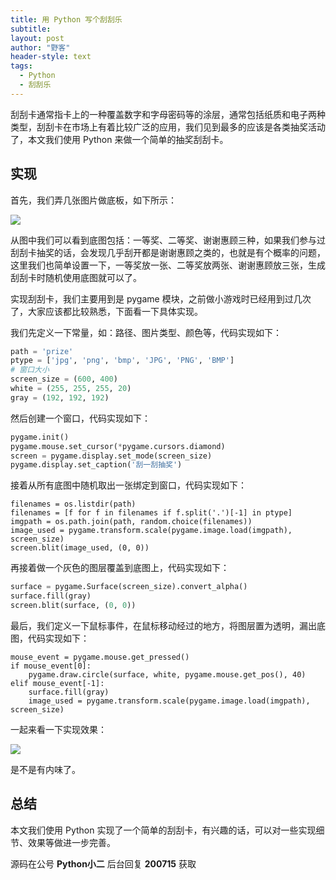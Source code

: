 ```yaml
---
title: 用 Python 写个刮刮乐
subtitle: 
layout: post
author: "野客"
header-style: text
tags:
  - Python
  - 刮刮乐
---
```


刮刮卡通常指卡上的一种覆盖数字和字母密码等的涂层，通常包括纸质和电子两种类型，刮刮卡在市场上有着比较广泛的应用，我们见到最多的应该是各类抽奖活动了，本文我们使用 Python 来做一个简单的抽奖刮刮卡。

<!--more-->

## 实现

首先，我们弄几张图片做底板，如下所示：

![](http://www.justdopython.com/assets/images/2020/07/scratch/1.PNG)

从图中我们可以看到底图包括：一等奖、二等奖、谢谢惠顾三种，如果我们参与过刮刮卡抽奖的话，会发现几乎刮开都是谢谢惠顾之类的，也就是有个概率的问题，这里我们也简单设置一下，一等奖放一张、二等奖放两张、谢谢惠顾放三张，生成刮刮卡时随机使用底图就可以了。

实现刮刮卡，我们主要用到是 pygame 模块，之前做小游戏时已经用到过几次了，大家应该都比较熟悉，下面看一下具体实现。

我们先定义一下常量，如：路径、图片类型、颜色等，代码实现如下：

```python
path = 'prize'
ptype = ['jpg', 'png', 'bmp', 'JPG', 'PNG', 'BMP']
# 窗口大小
screen_size = (600, 400)
white = (255, 255, 255, 20)
gray = (192, 192, 192)
```

然后创建一个窗口，代码实现如下：

```python
pygame.init()
pygame.mouse.set_cursor(*pygame.cursors.diamond)
screen = pygame.display.set_mode(screen_size)
pygame.display.set_caption('刮一刮抽奖')
```

接着从所有底图中随机取出一张绑定到窗口，代码实现如下：

```
filenames = os.listdir(path)
filenames = [f for f in filenames if f.split('.')[-1] in ptype]
imgpath = os.path.join(path, random.choice(filenames))
image_used = pygame.transform.scale(pygame.image.load(imgpath), screen_size)
screen.blit(image_used, (0, 0))
```

再接着做一个灰色的图层覆盖到底图上，代码实现如下：

```python
surface = pygame.Surface(screen_size).convert_alpha()
surface.fill(gray)
screen.blit(surface, (0, 0))
```

最后，我们定义一下鼠标事件，在鼠标移动经过的地方，将图层置为透明，漏出底图，代码实现如下：

```
mouse_event = pygame.mouse.get_pressed()
if mouse_event[0]:
	pygame.draw.circle(surface, white, pygame.mouse.get_pos(), 40)
elif mouse_event[-1]:
	surface.fill(gray)
	image_used = pygame.transform.scale(pygame.image.load(imgpath), screen_size)
```

一起来看一下实现效果：

![](http://www.justdopython.com/assets/images/2020/07/scratch/2.gif)

是不是有内味了。

## 总结

本文我们使用 Python 实现了一个简单的刮刮卡，有兴趣的话，可以对一些实现细节、效果等做进一步完善。

源码在公号 **Python小二** 后台回复 **200715** 获取
